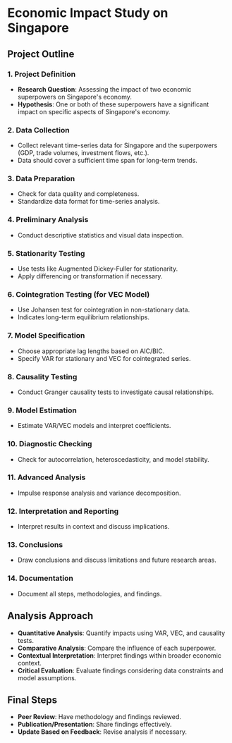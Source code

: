 
# Economic Impact Study on Singapore

## Project Outline

### 1. Project Definition
- **Research Question**: Assessing the impact of two economic superpowers on Singapore's economy.
- **Hypothesis**: One or both of these superpowers have a significant impact on specific aspects of Singapore's economy.

### 2. Data Collection
- Collect relevant time-series data for Singapore and the superpowers (GDP, trade volumes, investment flows, etc.).
- Data should cover a sufficient time span for long-term trends.

### 3. Data Preparation
- Check for data quality and completeness.
- Standardize data format for time-series analysis.

### 4. Preliminary Analysis
- Conduct descriptive statistics and visual data inspection.

### 5. Stationarity Testing
- Use tests like Augmented Dickey-Fuller for stationarity.
- Apply differencing or transformation if necessary.

### 6. Cointegration Testing (for VEC Model)
- Use Johansen test for cointegration in non-stationary data.
- Indicates long-term equilibrium relationships.

### 7. Model Specification
- Choose appropriate lag lengths based on AIC/BIC.
- Specify VAR for stationary and VEC for cointegrated series.

### 8. Causality Testing
- Conduct Granger causality tests to investigate causal relationships.

### 9. Model Estimation
- Estimate VAR/VEC models and interpret coefficients.

### 10. Diagnostic Checking
- Check for autocorrelation, heteroscedasticity, and model stability.

### 11. Advanced Analysis
- Impulse response analysis and variance decomposition.

### 12. Interpretation and Reporting
- Interpret results in context and discuss implications.

### 13. Conclusions
- Draw conclusions and discuss limitations and future research areas.

### 14. Documentation
- Document all steps, methodologies, and findings.

## Analysis Approach

- **Quantitative Analysis**: Quantify impacts using VAR, VEC, and causality tests.
- **Comparative Analysis**: Compare the influence of each superpower.
- **Contextual Interpretation**: Interpret findings within broader economic context.
- **Critical Evaluation**: Evaluate findings considering data constraints and model assumptions.

## Final Steps

- **Peer Review**: Have methodology and findings reviewed.
- **Publication/Presentation**: Share findings effectively.
- **Update Based on Feedback**: Revise analysis if necessary.
